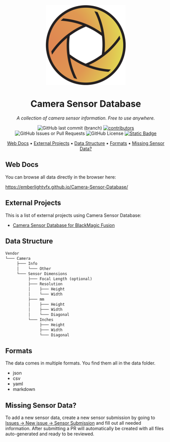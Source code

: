 <div align="center">
    <img src="https://raw.githubusercontent.com/EmberLightVFX/test_old/main/assets/logo.svg?sanitize=true" alt="logo" title="Logo" height="250" />

# Camera Sensor Database
</div>

<p align="center">
  <i>A collection of camera sensor information. Free to use anywhere.</i>
</p>

<p align="center">
     <img alt="GitHub last commit (branch)" src="https://img.shields.io/github/last-commit/EmberLightVFX/test_old/main?color=48b293">
     <a href="https://github.com/EmberLightVFX/test_old/graphs/contributors">
          <img src="https://img.shields.io/github/contributors-anon/EmberLightVFX/test_old?color=d1a91d" alt="contributors"></a>
     <img alt="GitHub Issues or Pull Requests" src="https://img.shields.io/github/issues-pr/EmberLightVFX/test_old">
     <img alt="GitHub License" src="https://img.shields.io/github/license/EmberLightVFX/test_old?color=097bbb">
     <a href="https://ko-fi.com/E1E0ZQTGC">
          <img alt="Static Badge" src="https://img.shields.io/badge/donate-fa615d?logo=ko-fi&logoColor=white"></a>
</p>

<div style="text-align: center;">

  [Web Docs](#web-docs) •
  [External Projects](#external-projects) •
  [Data Structure](#data-structure) •
  [Formats](#formats) •
  [Missing Sensor Data?](#missing-sensor-data)
  
</div>

## Web Docs

You can browse all data directly in the browser here:

<https://emberlightvfx.github.io/Camera-Sensor-Database/>

## External Projects

This is a list of external projects using Camera Sensor Database:

* [Camera Sensor Database for BlackMagic Fusion](https://www.steakunderwater.com/wesuckless/viewtopic.php?p=49031#p49031)

## Data Structure

```tree
Vendor
└─── Camera
     ├─── Info
     │    └─── Other
     └─── Sensor Dimensions
          ├─── Focal Length (optional)
          ├─── Resolution
          │    ├─── Height
          │    └─── Width
          ├─── mm
          │    ├─── Height
          │    ├─── Width
          │    └─── Diagonal
          └─── Inches
               ├─── Height
               ├─── Width
               └─── Diagonal
```

## Formats

The data comes in multiple formats.
You find them all in the data folder.

- json
- csv
- yaml
- markdown

## Missing Sensor Data?

To add a new sensor data, create a new sensor submission by going to [Issues -> New issue -> Sensor Submission](https://github.com/EmberLightVFX/Camera-Sensor-Database/issues/new/choose) and fill out all needed information.
After submitting a PR will automatically be created with all files auto-generated and ready to be reviewed.
